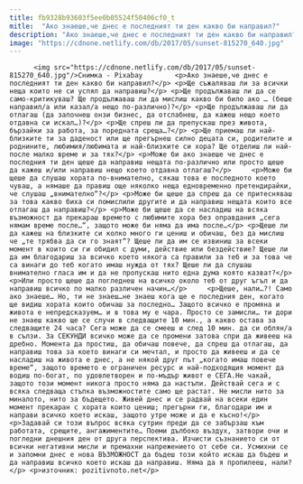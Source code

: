 ```yaml
---
title: fb9328b93603f5ee0b05524f50406cf0_t
mitle:  "Ако знаеше,че днес е последният ти ден какво би направил?"
description: "Ако знаеше,че днес е последният ти ден какво би направил? Ще съжаляваш ли за всички неща които не си успял да направиш? Ще продължаваш ли да се само-критикуваш? Ще продължаваш ли да мислиш какво би било ако … (беше направил/а или казал/а нещо по-различно)? Ще продължаваш ли да отлагаш (да започнеш онзи бизнес, да отслабнеш, …"
image: "https://cdnone.netlify.com/db/2017/05/sunset-815270_640.jpg"
---
```


          <img src="https://cdnone.netlify.com/db/2017/05/sunset-815270_640.jpg"/>Снимка - Pixabay        <p>Ако знаеше,че днес е последният ти ден какво би направил?</p> <p>Ще съжаляваш ли за всички неща които не си успял да направиш?</p> <p>Ще продължаваш ли да се само-критикуваш? Ще продължаваш ли да мислиш какво би било ако … (беше направил/а или казал/а нещо по-различно)?</p> <p>Ще продължаваш ли да отлагаш (да започнеш онзи бизнес, да отслабнеш, да кажеш нещо което отдавна си искал…)?</p> <p>Ще спреш ли да препускаш през живота, бързайки за работа, за поредната среща…?</p> <p>Ще приемаш ли най-близките ти за даденост или ще прегърнеш силно децата си, родителите и роднините, любимия/любимата и най-близките си хора? Ще отделиш ли най-после малко време и за тях?</p> <p>Може би ако знаеше че днес е последния ти ден щеше да направиш нещата по-различно или просто щеше да кажеш и/или направиш нещо което отдавна отлагаш?</p>     <p>Може би щеше да слушаш хората по-внимателно, сякаш това е последното което чуваш, а нямаше да правиш още няколко неща едновременно претендирайки, че слушаш „внимателно“?</p> <p>Може би щеше да спреш да се притесняваш за това какво биха си помислили другите и да направиш нещата които все отлагаш да направиш?</p> <p>Може би щеше да се насладиш на всяка възможност да прекараш времето с любимите хора без оправдания „сега нямам време после…“, защото може би няма да има после…</p> <p>Щеше ли да кажеш на близките си колко много ги цениш и обичаш, без да мислиш че „те трябва да си го знаят“? Щеше ли да им се извиниш за всеки момент в които си ги обидил с думи, действие или бездействие? Щеше ли да им благодариш за всичко което някога са правили за теб и за това че са винаги до теб когато имаш нужда от тях? Щеше ли да слушаш внимателно гласа им и да не пропускаш нито една дума която казват?</p> <p>Или просто щеше да погледнеш на всичко около теб от друг ъгъл и да направиш всичко по малко различен начин…</p>     <p>Щеше, нали…?! Само ако знаеше… Но, ти не знаеш…не знаеш кога ще е последния ден, когато ще видиш хората които обичаш за последно… Защото всичко е промяна и живота е непредсказуем… и в това му е чара. Просто се замисли… ти дори не знаеш какво ще се случи в следващите 10 мин., а какво остава за следващите 24 часа? Сега може да се смееш и след 10 мин. да си облян/а в сълзи. За СЕКУНДИ всичко може да се промени затова спри да живееш на дребно. Момента да простиш, да обичаш повече, да спреш да отлагаш, да направиш това за което винаги си мечтал, и просто да живееш и да се насладиш на живота е днес, а не някой друг път „когато имаш повече време“, защото времето е ограничен ресурс и най-подходящия момент да водиш по-богат, по удовлетворен и по-мъдър живот е СЕГА.Не чакай, защото този момент никога просто няма да настъпи. Действай сега и с всяка следваща стъпка възможностите само ще растат. Не мисли нито за миналото, нито за бъдещето. Живей днес и се радвай на всеки един момент прекаран с хората които цениш; прегърни ги, благодари им и направи всичко което искаш, защото утре може и да е късно!</p> <p>Задавай си този въпрос всяка сутрин преди да се забързаш към работата, срещите, ангажиментите… Поеми дълбоко въздух, затвори очи и погледни днешния ден от друга перспектива. Изчисти съзнанието си от всички негативни мисли и премахни напрежението от себе си. Усмихни се и запомни днес е нова ВЪЗМОЖНОСТ да бъдеш този който искаш да бъдеш и да направиш всичко което искаш да направиш. Няма да я пропилееш, нали?</p> <p>източник: pozitivnoto.net</p>        
